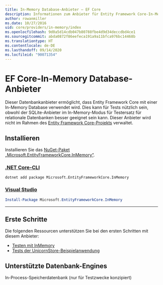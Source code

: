 ```yaml
---
title: In-Memory Database-Anbieter – EF Core
description: Informationen zum Anbieter für Entity Framework Core-In-Memory-Datenbanken
author: rowanmiller
ms.date: 10/27/2016
uid: core/providers/in-memory/index
ms.openlocfilehash: 9d0a5d14cdb047b80788fbe4d9d34deccdbd4ce1
ms.sourcegitcommit: abda0872f86eefeca191a9a11bfca976bc14468b
ms.translationtype: HT
ms.contentlocale: de-DE
ms.lasthandoff: 09/14/2020
ms.locfileid: "90071354"
---
```

# <a name="ef-core-in-memory-database-provider"></a>EF Core-In-Memory Database-Anbieter

Dieser Datenbankanbieter ermöglicht, dass Entity Framework Core mit einer In-Memory Database verwendet wird. Dies kann für Tests nützlich sein, obwohl der SQLite-Anbieter im In-Memory-Modus für Testersatz für relationale Datenbanken besser geeignet sein kann. Dieser Anbieter wird nicht im Rahmen des [Entity Framework Core-Projekts](https://github.com/aspnet/EntityFrameworkCore) verwaltet.

## <a name="install"></a>Installieren

Installieren Sie das [NuGet-Paket „Microsoft.EntityFrameworkCore.InMemory“](https://www.nuget.org/packages/Microsoft.EntityFrameworkCore.InMemory/).

### <a name="net-core-cli"></a>[.NET Core-CLI](#tab/dotnet-core-cli)

```dotnetcli
dotnet add package Microsoft.EntityFrameworkCore.InMemory
```

### <a name="visual-studio"></a>[Visual Studio](#tab/vs)

``` powershell
Install-Package Microsoft.EntityFrameworkCore.InMemory
```

***

## <a name="get-started"></a>Erste Schritte

Die folgenden Ressourcen unterstützen Sie bei den ersten Schritten mit diesem Anbieter:

* [Testen mit InMemory](xref:core/miscellaneous/testing/in-memory)
* [Tests der UnicornStore-Beispielanwendung](https://github.com/rowanmiller/UnicornStore/blob/master/UnicornStore/src/UnicornStore.Tests/Controllers/ShippingControllerTests.cs)

## <a name="supported-database-engines"></a>Unterstützte Datenbank-Engines

In-Process-Speicherdatenbank (nur für Testzwecke konzipiert)

